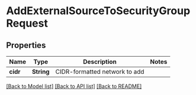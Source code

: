 # AddExternalSourceToSecurityGroupRequest

## Properties

Name | Type | Description | Notes
------------ | ------------- | ------------- | -------------
**cidr** | **String** | CIDR-formatted network to add | 

[[Back to Model list]](../README.md#documentation-for-models) [[Back to API list]](../README.md#documentation-for-api-endpoints) [[Back to README]](../README.md)


